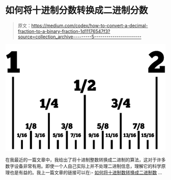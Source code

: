 # 如何将十进制分数转换成二进制分数

> 原文：<https://medium.com/codex/how-to-convert-a-decimal-fraction-to-a-binary-fraction-1d11176547f3?source=collection_archive---------5----------------------->

![](img/23d4357100f59148176fdeb4b1abd8a6.png)

在我最近的一篇文章中，我给出了将十进制整数转换成二进制的算法，这对于许多数字设备非常有用。即使一个人自己实际上并不处理二进制信息，理解它的科学原理也是有益的。我上一篇文章的链接可以在:- [如何将十进制数转换成二进制数](/codex/how-to-convert-decimal-numbers-to-the-binary-number-system-in-python-fabd40778add) …
